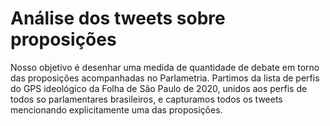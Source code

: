 # Análise dos tweets sobre proposições 

Nosso objetivo é desenhar uma medida de quantidade de debate em torno das proposições acompanhadas no Parlametria. Partimos da lista de perfis do GPS ideológico da Folha de São Paulo de 2020, unidos aos perfis de todos so parlamentares brasileiros, e capturamos todos os tweets mencionando explicitamente uma das proposições.


